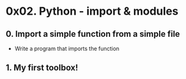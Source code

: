 # 0x02. Python - import & modules

## 0. Import a simple function from a simple file
* Write a program that imports the function

## 1. My first toolbox!
